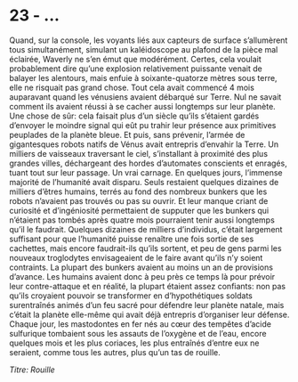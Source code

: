 # 23 - ...

Quand, sur la console, les voyants liés aux capteurs de surface s’allumèrent
tous simultanément, simulant un kaléidoscope au plafond de la pièce mal
éclairée, Waverly ne s’en émut que modérément. Certes, cela voulait
probablement dire qu’une explosion relativement puissante venait de balayer les
alentours, mais enfuie à soixante-quatorze mètres sous terre, elle ne risquait
pas grand chose. Tout cela avait commencé 4 mois auparavant quand les vénusiens
avaient débarqué sur Terre. Nul ne savait comment ils avaient réussi à se
cacher aussi longtemps sur leur planète. Une chose de sûr: cela faisait plus
d’un siècle qu’ils s’étaient gardés d’envoyer le moindre signal qui eût pu
trahir leur présence aux primitives peuplades de la planète bleue. Et puis,
sans prévenir, l’armée de gigantesques robots natifs de Vénus avait entrepris
d’envahir la Terre. Un milliers de vaisseaux traversant le ciel, s’installant à
proximité des plus grandes villes, déchargeant des hordes d’automates
conscients et enragés, tuant tout sur leur passage. Un vrai carnage. En
quelques jours, l’immense majorité de l’humanité avait disparu. Seuls restaient
quelques dizaines de milliers d’êtres humains, terrés au fond des nombreux
bunkers que les robots n’avaient pas trouvés ou pas su ouvrir. Et leur manque
criant de curiosité et d’ingéniosité permettaient de supputer que les bunkers
qui n’étaient pas tombés après quatre mois pourraient tenir aussi longtemps
qu’il le faudrait. Quelques dizaines de milliers d’individus,  c’était
largement suffisant pour que l’humanité puisse renaître une fois sortie de ses
cachettes, mais encore faudrait-ils qu’ils sortent, et peu de gens parmi les
nouveaux troglodytes envisageaient de le faire avant qu’ils n’y soient
contraints. La plupart des bunkers avaient au moins un an de provisions
d’avance. Les humains avaient donc à peu près ce temps là pour prévoir leur
contre-attaque et en réalité, la plupart étaient assez confiants: non pas
qu’ils croyaient pouvoir se transformer en d’hypothétiques soldats surentraînés
animés d’un feu sacré pour défendre leur planète natale, mais c’était la
planète elle-même qui avait déjà entrepris d’organiser leur défense. Chaque
jour, les mastodontes en fer nés au cœur des tempêtes d’acide sulfurique
tombaient sous les assauts de l’oxygène et de l’eau, encore quelques mois et
les plus coriaces, les plus entraînés d’entre eux ne seraient, comme tous les
autres, plus qu’un tas de rouille.

_Titre: Rouille_
